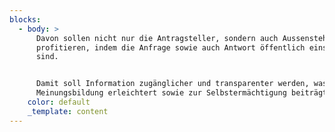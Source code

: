 ```yaml
---
blocks:
  - body: >
      Davon sollen nicht nur die Antragsteller, sondern auch Aussenstehende
      profitieren, indem die Anfrage sowie auch Antwort öffentlich einsehbar
      sind.


      Damit soll Information zugänglicher und transparenter werden, was die
      Meinungsbildung erleichtert sowie zur Selbstermächtigung beiträgt.
    color: default
    _template: content
---
```


